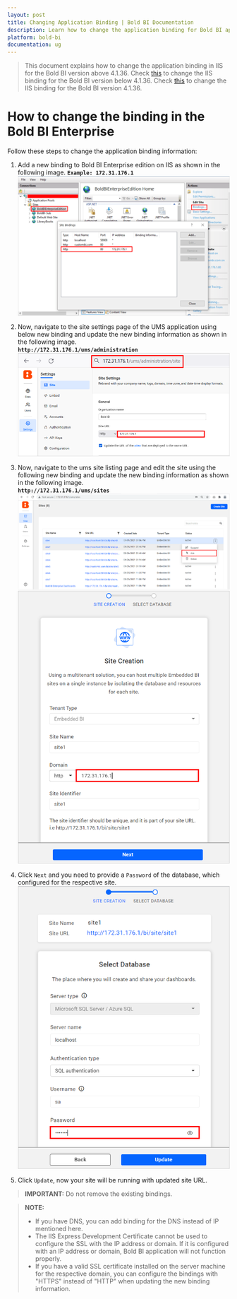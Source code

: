 ```yaml
---
layout: post
title: Changing Application Binding | Bold BI Documentation
description: Learn how to change the application binding for Bold BI application in IIS. If you have DNS, you can add binding for DNS instead of IP address.
platform: bold-bi
documentation: ug
---
```


> This document explains how to change the application binding in IIS for the Bold BI version above 4.1.36.
Check [this](/faq/how-to-change-binding-in-bold-bi-embedded-below-v4.1.36/) to change the IIS binding for the Bold BI version below 4.1.36.
Check [this](/faq/how-to-change-binding-in-bold-bi-embedded-v4.1.36/) to change the IIS binding for the Bold BI version 4.1.36.

# How to change the binding in the Bold BI Enterprise
Follow these steps to change the application binding information:

1. Add a new binding to Bold BI Enterprise edition on IIS as shown in the following image.
   **`Example: 172.31.176.1`**
![IIS Binding](/static/assets/faq/images/add-iis-binding.png#width=50%)

2. Now, navigate to the site settings page of the UMS application using below new binding and update the new binding information as shown in the following image.  
**`http://172.31.176.1/ums/administration`** 
![IDP Base URL](/static/assets/faq/images/idp-url-binding.png#width=50%) 

3. Now, navigate to the ums site listing page and edit the site using the following new binding and update the new binding information as shown in the following image.  
**`http://172.31.176.1/ums/sites`** 
![UMS site listing](/static/assets/faq/images/ums-site-listing.png#width=60%)
![DS Base URL](/static/assets/faq/images/ds-url-binding-in-ums.png#width=35%)

4. Click `Next` and you need to provide a `Password` of the database, which configured for the respective site.
![Update Site Details](/static/assets/faq/images/update-site-details.png#width=35%)

5. Click `Update`, now your site will be running with updated site URL.

> **IMPORTANT:** Do not remove the existing bindings. 

> **NOTE:**
> * If you have DNS, you can add binding for the DNS instead of IP mentioned here.
> * The IIS Express Development Certificate cannot be used to configure the SSL with the IP address or domain. If it is configured with an IP address or domain, Bold BI application will not function properly.
> * If you have a valid SSL certificate installed on the server machine for the respective domain, you can configure the bindings with "HTTPS" instead of "HTTP" when updating the new binding information.